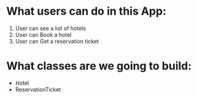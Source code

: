 # What users can do in this App:

1. User can see a list of hotels
2. User can Book a hotel
3. User can Get a reservation ticket

# What classes are we going to build:

- Hotel
- ReservationTicket